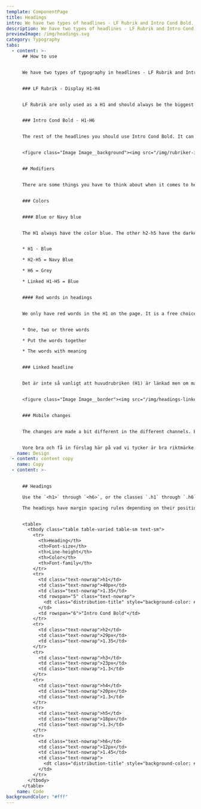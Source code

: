 ```yaml
---
template: ComponentPage
title: Headings
intro: We have two types of headlines - LF Rubrik and Intro Cond Bold.
description: We have two types of headlines - LF Rubrik and Intro Cond Bold.
previewImage: /img/headings.svg
category: Typography
tabs:
  - content: >-
      ## How to use


      We have two types of typography in headlines - LF Rubrik and Intro Cond Bold. 


      ### LF Rubrik - Display H1-H4


      LF Rubrik are only used as a H1 and should always be the biggest headline on the page. The H1 should only be used one time per page.  Used as main page headers. Use the`display-1`through`display-4`classes.


      ### Intro Cond Bold - H1-H6


      The rest of the headlines you should use Intro Cond Bold. It can be used in all sizes from H1-H6. Use the`<h1>`through`<h6>`, or the classes`.h1`through`.h6`. The headings have margin spacing rules depending on their position in a section.


      <figure class="Image Image__background"><img src="/img/rubriker-introcond.png" srcset="/img/rubriker-introcond.png 2x" alt="Relationen till varandra är viktigt"><figcaption><div class="Image__caption"></div></figcaption></figure>


      ## Modifiers


      There are some things you have to think about when it comes to headings.


      ### Colors


      #### Blue or Navy blue


      The H1 always have the color blue. The other h2-h5 have the darker blue thats called navy blue to make a different from when the headings are linked. The H6 have a grey color.


      * H1 - Blue

      * H2-H5 = Navy Blue

      * H6 = Grey

      * Linked H1-H5 = Blue


      #### Red words in headings


      We only have red words in the H1 on the page. It is a free choice and not a must. You highlight the word in the heading that is the most important. You can mark more than one word but the words should be following each other (be together). 


      * One, two or three words

      * Put the words together

      * The words with meaning 


      ### Linked headline


      Det är inte så vanligt att huvudrubriken (H1) är länkad men om man vill länka en rubrik så kommer vi använda oss av länkblå "Blue" för att visa att man är klickbar. Vi förtydligar även att rubriken är klickbar genom att ha ett understreck vid hover.


      <figure class="Image Image__border"><img src="/img/headings-linked.png" srcset="/img/headings-linked.png 2x" alt="Visa hur det ser ut med länkad respektive icke länkad underrubrik."><figcaption><div class="Image__caption"></div></figcaption></figure>


      ### Mobile changes


      The changes are made a bit different in the different channels. En tumregel är att starta med H3 Display som H1 och jobba med relationerna neråt mot H6.


      Vore bra och få in förslag här på vad vi tycker är bra riktmärke.
    name: Design
  - content: content copy
    name: Copy
  - content: >-
      

      ## Headings

      Use the `<h1>` through `<h6>`, or the classes `.h1` through `.h6`.

      The headings have margin spacing rules depending on their position in a section.


      <table>
        <tbody class="table table-varied table-sm text-sm">
          <tr>
            <th>Heading</th>
            <th>Font-size</th>
            <th>Line-height</th>
            <th>Color</th>
            <th>Font-family</th>
          </tr>
          <tr>
            <td class="text-nowrap">h1</td>
            <td class="text-nowrap">40px</td>
            <td class="text-nowrap">1.35</td>
            <td rowspan="5" class="text-nowrap">
              <dt class="distribution-title" style="background-color: #00427a"></dt>#00427a
            </td>
            <td rowspan="6">"Intro Cond Bold"</td>
          </tr>
          <tr>
            <td class="text-nowrap">h2</td>
            <td class="text-nowrap">29px</td>
            <td class="text-nowrap">1.35</td>
          </tr>
          <tr>
            <td class="text-nowrap">h3</td>
            <td class="text-nowrap">23px</td>
            <td class="text-nowrap">1.3</td>
          </tr>
          <tr>
            <td class="text-nowrap">h4</td>
            <td class="text-nowrap">20px</td>
            <td class="text-nowrap">1.3</td>
          </tr>
          <tr>
            <td class="text-nowrap">h5</td>
            <td class="text-nowrap">18px</td>
            <td class="text-nowrap">1.3</td>
          </tr>
          <tr>
            <td class="text-nowrap">h6</td>
            <td class="text-nowrap">12px</td>
            <td class="text-nowrap">1.45</td>
            <td class="text-nowrap">
              <dt class="distribution-title" style="background-color: #747578"></dt>#6B7070
            </td>
          </tr>
        </tbody>
      </table>
    name: Code
backgroundColor: "#fff"
---
```

